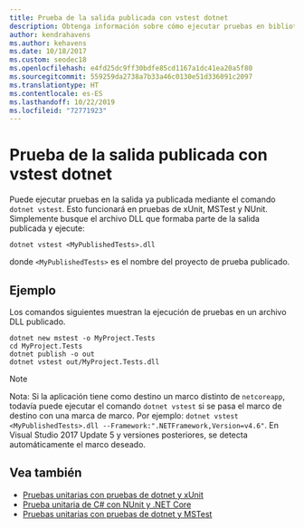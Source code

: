 ```yaml
---
title: Prueba de la salida publicada con vstest dotnet
description: Obtenga información sobre cómo ejecutar pruebas en bibliotecas publicadas en lugar de código fuente, con el comando dotnet vstest.
author: kendrahavens
ms.author: kehavens
ms.date: 10/18/2017
ms.custom: seodec18
ms.openlocfilehash: e4fd25dc9ff30bdfe85cd1167a1dc41ea20a5f80
ms.sourcegitcommit: 559259da2738a7b33a46c0130e51d336091c2097
ms.translationtype: HT
ms.contentlocale: es-ES
ms.lasthandoff: 10/22/2019
ms.locfileid: "72771923"
---
```

# <a name="test-published-output-with-dotnet-vstest"></a>Prueba de la salida publicada con vstest dotnet

Puede ejecutar pruebas en la salida ya publicada mediante el comando `dotnet vstest`. Esto funcionará en pruebas de xUnit, MSTest y NUnit. Simplemente busque el archivo DLL que formaba parte de la salida publicada y ejecute:

```dotnetcli
dotnet vstest <MyPublishedTests>.dll
```

donde `<MyPublishedTests>` es el nombre del proyecto de prueba publicado.

## <a name="example"></a>Ejemplo

Los comandos siguientes muestran la ejecución de pruebas en un archivo DLL publicado.

```dotnetcli
dotnet new mstest -o MyProject.Tests
cd MyProject.Tests
dotnet publish -o out
dotnet vstest out/MyProject.Tests.dll
```

> [!NOTE]
> Nota: Si la aplicación tiene como destino un marco distinto de `netcoreapp`, todavía puede ejecutar el comando `dotnet vstest` si se pasa el marco de destino con una marca de marco. Por ejemplo: `dotnet vstest <MyPublishedTests>.dll --Framework:".NETFramework,Version=v4.6"`. En Visual Studio 2017 Update 5 y versiones posteriores, se detecta automáticamente el marco deseado.

## <a name="see-also"></a>Vea también

- [Pruebas unitarias con pruebas de dotnet y xUnit](unit-testing-with-dotnet-test.md)
- [Prueba unitaria de C# con NUnit y .NET Core](unit-testing-with-nunit.md)
- [Pruebas unitarias con pruebas de dotnet y MSTest](unit-testing-with-mstest.md)
